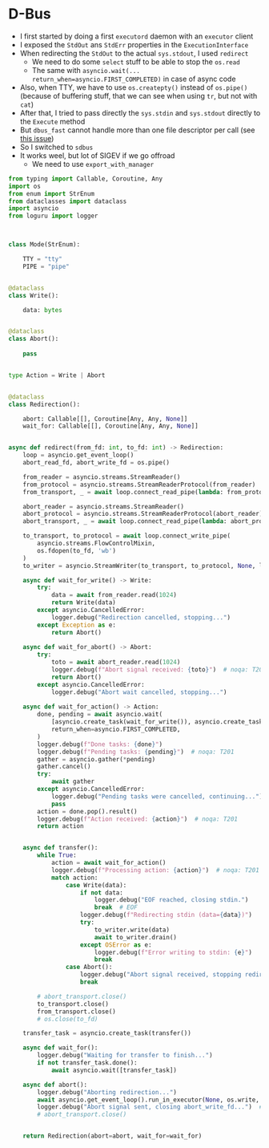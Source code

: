 # D-Bus

* I first started by doing a first `executord` daemon with an `executor` client
* I exposed the `StdOut` ans `StdErr` properties in the `ExecutionInterface`
* When redirecting the `StdOut` to the actual `sys.stdout`, I used `redirect`
    * We need to do some `select` stuff to be able to stop the `os.read`
    * The same with `asyncio.wait(... return_when=asyncio.FIRST_COMPLETED)` in case of async code
* Also, when TTY, we have to use `os.createpty()` instead of `os.pipe()` (because of buffering stuff, that we can see when using `tr`, but not with `cat`)
* After that, I tried to pass directly the `sys.stdin` and `sys.stdout` directly to the `Execute` method
* But `dbus_fast` cannot handle more than one file descriptor per call (see [this issue](https://github.com/Bluetooth-Devices/dbus-fast/pull/484))
* So I switched to `sdbus`
* It works weel, but lot of SIGEV if we go offroad
    * We need to use `export_with_manager`


```python
from typing import Callable, Coroutine, Any
import os
from enum import StrEnum
from dataclasses import dataclass
import asyncio
from loguru import logger



class Mode(StrEnum):

    TTY = "tty"
    PIPE = "pipe"


@dataclass
class Write():

    data: bytes


@dataclass
class Abort():
    
    pass


type Action = Write | Abort


@dataclass
class Redirection():

    abort: Callable[[], Coroutine[Any, Any, None]]
    wait_for: Callable[[], Coroutine[Any, Any, None]]


async def redirect(from_fd: int, to_fd: int) -> Redirection:
    loop = asyncio.get_event_loop()
    abort_read_fd, abort_write_fd = os.pipe()

    from_reader = asyncio.streams.StreamReader()
    from_protocol = asyncio.streams.StreamReaderProtocol(from_reader)
    from_transport, _ = await loop.connect_read_pipe(lambda: from_protocol, os.fdopen(from_fd, 'rb'))

    abort_reader = asyncio.streams.StreamReader()
    abort_protocol = asyncio.streams.StreamReaderProtocol(abort_reader)
    abort_transport, _ = await loop.connect_read_pipe(lambda: abort_protocol, os.fdopen(abort_read_fd, 'rb'))

    to_transport, to_protocol = await loop.connect_write_pipe(
        asyncio.streams.FlowControlMixin, 
        os.fdopen(to_fd, 'wb')
    )
    to_writer = asyncio.StreamWriter(to_transport, to_protocol, None, loop)

    async def wait_for_write() -> Write:
        try:
            data = await from_reader.read(1024)
            return Write(data)
        except asyncio.CancelledError:
            logger.debug("Redirection cancelled, stopping...")
        except Exception as e:
            return Abort()
    
    async def wait_for_abort() -> Abort:
        try:
            toto = await abort_reader.read(1024)
            logger.debug(f"Abort signal received: {toto}")  # noqa: T201
            return Abort()
        except asyncio.CancelledError:
            logger.debug("Abort wait cancelled, stopping...")
    
    async def wait_for_action() -> Action:
        done, pending = await asyncio.wait(
            [asyncio.create_task(wait_for_write()), asyncio.create_task(wait_for_abort())],
            return_when=asyncio.FIRST_COMPLETED,
        )
        logger.debug(f"Done tasks: {done}")
        logger.debug(f"Pending tasks: {pending}")  # noqa: T201
        gather = asyncio.gather(*pending)
        gather.cancel()
        try:
            await gather
        except asyncio.CancelledError:
            logger.debug("Pending tasks were cancelled, continuing...")  # noqa: T201
            pass
        action = done.pop().result()
        logger.debug(f"Action received: {action}")  # noqa: T201
        return action


    async def transfer():
        while True:
            action = await wait_for_action()
            logger.debug(f"Processing action: {action}")  # noqa: T201
            match action:
                case Write(data):
                    if not data:
                        logger.debug("EOF reached, closing stdin.")
                        break  # EOF
                    logger.debug(f"Redirecting stdin (data={data})")
                    try:
                        to_writer.write(data)
                        await to_writer.drain()
                    except OSError as e:
                        logger.debug(f"Error writing to stdin: {e}")
                        break
                case Abort():
                    logger.debug("Abort signal received, stopping redirection.")
                    break

        # abort_transport.close()
        to_transport.close()
        from_transport.close()
        # os.close(to_fd)

    transfer_task = asyncio.create_task(transfer())

    async def wait_for():
        logger.debug("Waiting for transfer to finish...")
        if not transfer_task.done():
            await asyncio.wait([transfer_task])

    async def abort():
        logger.debug("Aborting redirection...")
        await asyncio.get_event_loop().run_in_executor(None, os.write, abort_write_fd, b"abort")
        logger.debug("Abort signal sent, closing abort_write_fd...")  # noqa: T201
        # abort_transport.close()


    return Redirection(abort=abort, wait_for=wait_for)
```